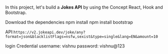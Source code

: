 In this project, let's build a **Jokes API** by using the Concept React, Hook and Bootstrap.

Download the dependencies
npm install
npm install bootstrap

API:`https://v2.jokeapi.dev/joke/any?format=json&blacklistFlags=nsfw,sexist&type=single&lang=EN&amount=10`

login Credential
username: vishnu
password: vishnu@123



